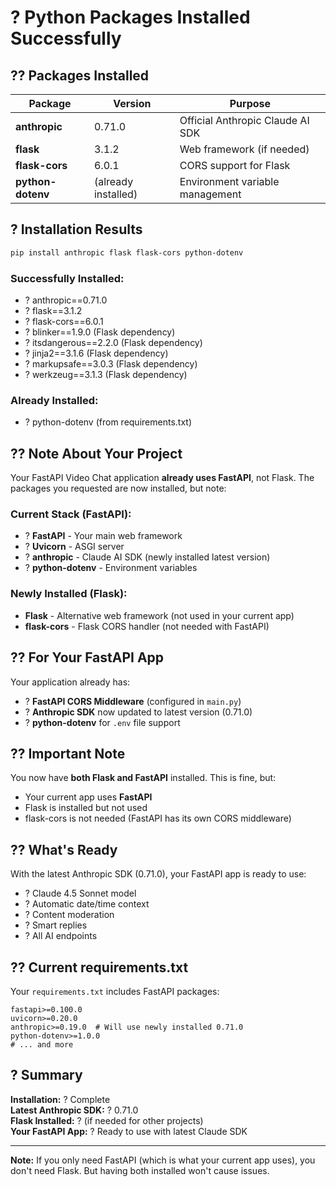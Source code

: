 # ? Python Packages Installed Successfully

## ?? Packages Installed

| Package | Version | Purpose |
|---------|---------|---------|
| **anthropic** | 0.71.0 | Official Anthropic Claude AI SDK |
| **flask** | 3.1.2 | Web framework (if needed) |
| **flask-cors** | 6.0.1 | CORS support for Flask |
| **python-dotenv** | (already installed) | Environment variable management |

## ? Installation Results

```bash
pip install anthropic flask flask-cors python-dotenv
```

### Successfully Installed:
- ? anthropic==0.71.0
- ? flask==3.1.2
- ? flask-cors==6.0.1
- ? blinker==1.9.0 (Flask dependency)
- ? itsdangerous==2.2.0 (Flask dependency)
- ? jinja2==3.1.6 (Flask dependency)
- ? markupsafe==3.0.3 (Flask dependency)
- ? werkzeug==3.1.3 (Flask dependency)

### Already Installed:
- ? python-dotenv (from requirements.txt)

## ?? Note About Your Project

Your FastAPI Video Chat application **already uses FastAPI**, not Flask. The packages you requested are now installed, but note:

### Current Stack (FastAPI):
- ? **FastAPI** - Your main web framework
- ? **Uvicorn** - ASGI server
- ? **anthropic** - Claude AI SDK (newly installed latest version)
- ? **python-dotenv** - Environment variables

### Newly Installed (Flask):
- **Flask** - Alternative web framework (not used in your current app)
- **flask-cors** - Flask CORS handler (not needed with FastAPI)

## ?? For Your FastAPI App

Your application already has:
- ? **FastAPI CORS Middleware** (configured in `main.py`)
- ? **Anthropic SDK** now updated to latest version (0.71.0)
- ? **python-dotenv** for `.env` file support

## ?? Important Note

You now have **both Flask and FastAPI** installed. This is fine, but:
- Your current app uses **FastAPI**
- Flask is installed but not used
- flask-cors is not needed (FastAPI has its own CORS middleware)

## ?? What's Ready

With the latest Anthropic SDK (0.71.0), your FastAPI app is ready to use:
- ? Claude 4.5 Sonnet model
- ? Automatic date/time context
- ? Content moderation
- ? Smart replies
- ? All AI endpoints

## ?? Current requirements.txt

Your `requirements.txt` includes FastAPI packages:
```
fastapi>=0.100.0
uvicorn>=0.20.0
anthropic>=0.19.0  # Will use newly installed 0.71.0
python-dotenv>=1.0.0
# ... and more
```

## ? Summary

**Installation:** ? Complete  
**Latest Anthropic SDK:** ? 0.71.0  
**Flask Installed:** ? (if needed for other projects)  
**Your FastAPI App:** ? Ready to use with latest Claude SDK  

---

**Note:** If you only need FastAPI (which is what your current app uses), you don't need Flask. But having both installed won't cause issues.
